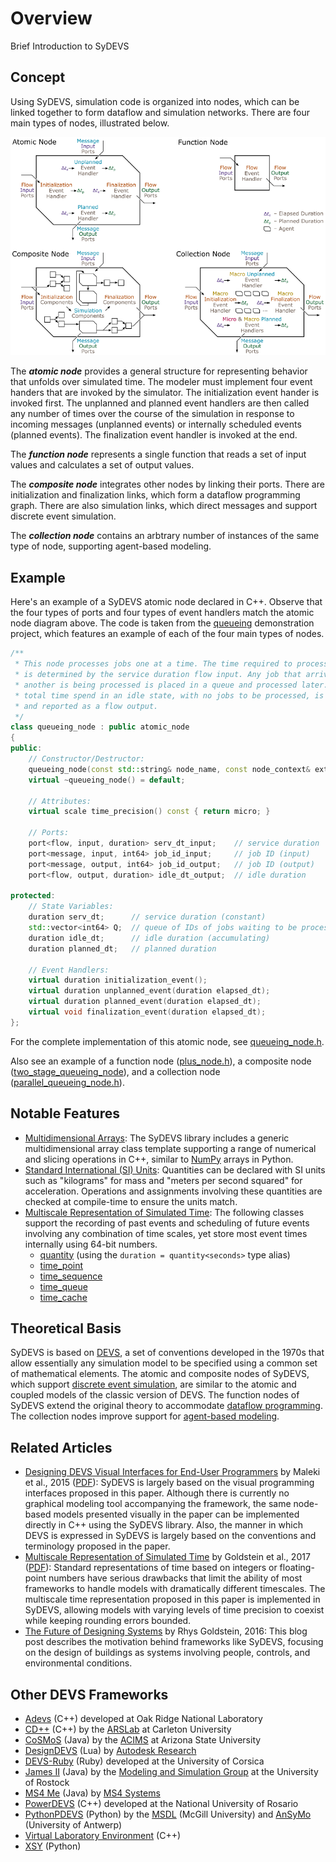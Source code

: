 # Overview

Brief Introduction to SyDEVS

## Concept

Using SyDEVS, simulation code is organized into nodes, which can be linked together to form dataflow and simulation networks. There are four main types of nodes, illustrated below.

![SyDEVS Nodes](doc/images/sydevs_nodes.png "The four main types of SyDEVS nodes")

The ***atomic node*** provides a general structure for representing behavior that unfolds over simulated time. The modeler must implement four event handers that are invoked by the simulator. The initialization event hander is invoked first. The unplanned and planned event handlers are then called any number of times over the course of the simulation in response to incoming messages (unplanned events) or internally scheduled events (planned events). The finalization event handler is invoked at the end.

The ***function node*** represents a single function that reads a set of input values and calculates a set of output values.

The ***composite node*** integrates other nodes by linking their ports. There are initialization and finalization links, which form a dataflow programming graph. There are also simulation links, which direct messages and support discrete event simulation.

The ***collection node*** contains an arbtrary number of instances of the same type of node, supporting agent-based modeling.

## Example

Here's an example of a SyDEVS atomic node declared in C++. Observe that the four types of ports and four types of event handlers match the atomic node diagram above. The code is taken from the [queueing](https://github.com/Autodesk/sydevs/tree/master/src/examples/demo/queueing) demonstration project, which features an example of each of the four main types of nodes.

```cpp
/**
 * This node processes jobs one at a time. The time required to process a job
 * is determined by the service duration flow input. Any job that arrives while
 * another is being processed is placed in a queue and processed later. The
 * total time spend in an idle state, with no jobs to be processed, is tracked
 * and reported as a flow output.
 */
class queueing_node : public atomic_node
{
public:
    // Constructor/Destructor:
    queueing_node(const std::string& node_name, const node_context& external_context);
    virtual ~queueing_node() = default;

    // Attributes:
    virtual scale time_precision() const { return micro; }

    // Ports:
    port<flow, input, duration> serv_dt_input;    // service duration
    port<message, input, int64> job_id_input;     // job ID (input)
    port<message, output, int64> job_id_output;   // job ID (output)
    port<flow, output, duration> idle_dt_output;  // idle duration

protected:
    // State Variables:
    duration serv_dt;      // service duration (constant)
    std::vector<int64> Q;  // queue of IDs of jobs waiting to be processed
    duration idle_dt;      // idle duration (accumulating)
    duration planned_dt;   // planned duration

    // Event Handlers:
    virtual duration initialization_event();
    virtual duration unplanned_event(duration elapsed_dt);
    virtual duration planned_event(duration elapsed_dt);
    virtual void finalization_event(duration elapsed_dt);
};
```

For the complete implementation of this atomic node, see [queueing_node.h](https://github.com/Autodesk/sydevs/blob/master/src/examples/demo/queueing/queueing_node.h).

Also see an example of a function node ([plus_node.h](https://github.com/Autodesk/sydevs/blob/master/src/examples/demo/queueing/plus_node.h)), a composite node ([two_stage_queueing_node](https://github.com/Autodesk/sydevs/blob/master/src/examples/demo/queueing/two_stage_queueing_node.h)), and a collection node ([parallel_queueing_node.h](https://github.com/Autodesk/sydevs/blob/master/src/examples/demo/queueing/parallel_queueing_node.h)).

## Notable Features

- [Multidimensional Arrays](doc/html/classsydevs_1_1arraynd.html#details): The SyDEVS library includes a generic multidimensional array class template supporting a range of numerical and slicing operations in C++, similar to [NumPy](http://www.numpy.org/) arrays in Python.
- [Standard International (SI) Units](doc/html/classsydevs_1_1quantity.html#details): Quantities can be declared with SI units such as "kilograms" for mass and "meters per second squared" for acceleration. Operations and assignments involving these quantities are checked at compile-time to ensure the units match.
- [Multiscale Representation of Simulated Time](http://journals.sagepub.com/eprint/mIKXDU2UtbJUjPZ8kupv/full): The following classes support the recording of past events and scheduling of future events involving any combination of time scales, yet store most event times internally using 64-bit numbers.
  - [quantity](https://autodesk.github.io/sydevs/doc/html/classsydevs_1_1quantity.html) (using the `duration = quantity<seconds>` type alias)
  - [time_point](https://autodesk.github.io/sydevs/doc/html/classsydevs_1_1time__point.html#details)
  - [time_sequence](https://autodesk.github.io/sydevs/doc/html/classsydevs_1_1time__sequence.html#details)
  - [time_queue](https://autodesk.github.io/sydevs/doc/html/classsydevs_1_1time__queue.html#details)
  - [time_cache](https://autodesk.github.io/sydevs/doc/html/classsydevs_1_1time__cache.html#details)

## Theoretical Basis

SyDEVS is based on [DEVS](https://en.wikipedia.org/wiki/DEVS), a set of conventions developed in the 1970s that allow essentially any simulation model to be specified using a common set of mathematical elements. The atomic and composite nodes of SyDEVS, which support [discrete event simulation](https://en.wikipedia.org/wiki/Discrete_event_simulation), are similar to the atomic and coupled models of the classic version of DEVS. The function nodes of SyDEVS extend the original theory to accommodate [dataflow programming](https://en.wikipedia.org/wiki/Dataflow_programming). The collection nodes improve support for [agent-based modeling](https://en.wikipedia.org/wiki/Agent-based_model).

## Related Articles

- [Designing DEVS Visual Interfaces for End-User Programmers](https://autodeskresearch.com/publications/designingdevs) by Maleki et al., 2015 ([PDF](doc/downloads/Maleki__Designing_DEVS__2015-08-13.pdf)): SyDEVS is largely based on the visual programming interfaces proposed in this paper. Although there is currently no graphical modeling tool accompanying the framework, the same node-based models presented visually in the paper can be implemented directly in C++ using the SyDEVS library. Also, the manner in which DEVS is expressed in SyDEVS is largely based on the conventions and terminology proposed in the paper.
- [Multiscale Representation of Simulated Time](https://autodeskresearch.com/publications/multiscale-representation-simulated-time) by Goldstein et al., 2017 ([PDF](doc/downloads/Goldstein__Multiscale_Time__2017-09-05.pdf)): Standard representations of time based on integers or floating-point numbers have serious drawbacks that limit the ability of most frameworks to handle models with dramatically different timescales. The multiscale time representation proposed in this paper is implemented in SyDEVS, allowing models with varying levels of time precision to coexist while keeping rounding errors bounded.
- [The Future of Designing Systems](https://autodeskresearch.com/blog/future-designing-systems) by Rhys Goldstein, 2016: This blog post describes the motivation behind frameworks like SyDEVS, focusing on the design of buildings as systems involving people, controls, and environmental conditions.

## Other DEVS Frameworks

- [Adevs](https://web.ornl.gov/~nutarojj/adevs/) (C++) developed at Oak Ridge National Laboratory
- [CD++](http://cell-devs.sce.carleton.ca/mediawiki/index.php/Main_Page) (C++) by the [ARSLab](http://cell-devs.sce.carleton.ca/ars/) at Carleton University
- [CoSMoS](https://acims.asu.edu/software/cosmos/) (Java) by the [ACIMS](https://acims.asu.edu/) at Arizona State University
- [DesignDEVS](http://simaud.org/resources.php#software) (Lua) by [Autodesk Research](https://autodeskresearch.com/)
- [DEVS-Ruby](https://github.com/devs-ruby/devs) (Ruby) developed at the University of Corsica
- [James II](http://jamesii.informatik.uni-rostock.de/jamesii.org/) (Java) by the [Modeling and Simulation Group](https://mosi.informatik.uni-rostock.de/) at the University of Rostock
- [MS4 Me](http://www.ms4systems.com/pages/ms4me.php) (Java) by [MS4 Systems](http://www.ms4systems.com/pages/main.php)
- [PowerDEVS](https://sourceforge.net/projects/powerdevs/) (C++) developed at the National University of Rosario
- [PythonPDEVS](http://msdl.cs.mcgill.ca/projects/DEVS/PythonPDEVS) (Python) by the [MSDL](http://msdl.cs.mcgill.ca/) (McGill University) and [AnSyMo](https://www.uantwerpen.be/en/research-groups/nexor/team/ansymo/) (University of Antwerp)
- [Virtual Laboratory Environment](http://www.vle-project.org/) (C++)
- [XSY](https://code.google.com/archive/p/x-s-y/) (Python)
